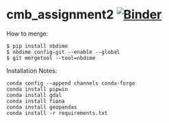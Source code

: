 # cmb_assignment2 [![Binder](https://mybinder.org/badge_logo.svg)](https://mybinder.org/v2/gh/fabianh001/cmb_assignment2.git/HEAD)

How to merge:
```
$ pip install nbdime
$ nbdime config-git --enable --global
$ git mergetool --tool=nbdime
```

Installation Notes: 
```
conda config --append channels conda-forge
conda install pipwin
conda install gdal
conda install fiona
conda install geopandas
conda install -r requirements.txt
```